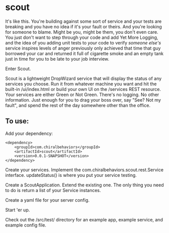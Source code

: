 scout
=====

It's like this. You're building against some sort of service and your tests are breaking and you have no idea if it's your fault or theirs. And you're looking for someone to blame. Might be you, might be them, you don't even care. You just don't want to step through your code and add Yet More Logging, and the idea of you adding unit tests to *your* code to verify *someone else's* service inspires levels of anger previously only achieved that time that guy borrowed your car and returned it full of cigarette smoke and an empty tank just in time for you to be late to your job interview. 

Enter Scout.

Scout is a lightweight DropWizard service that will display the status of any services you choose. Run it from whatever machine you want and hit the built-in /ui/index.html or build your own UI on the /services REST resource. Your services are either Green or Not Green. There's no logging. No other information. Just enough for you to drag your boss over, say "See? Not my fault", and spend the rest of the day somewhere other than the office.

To use:
-------

Add your dependency:

    <dependency>
        <groupId>com.chiralbehaviors</groupId>
        <artifactId>scout</artifactId>
        <version>0.0.1-SNAPSHOT</version>
    </dependency>

Create your services. Implement the com.chiralbehaviors.scout.rest.Service interface. updateStatus() is where you put your service testing. 

Create a ScoutApplication. Extend the existing one. The only thing you need to do is return a list of your Service instances.

Create a yaml file for your server config. 

Start 'er up.

Check out the /src/test/ directory for an example app, example service, and example config file.
